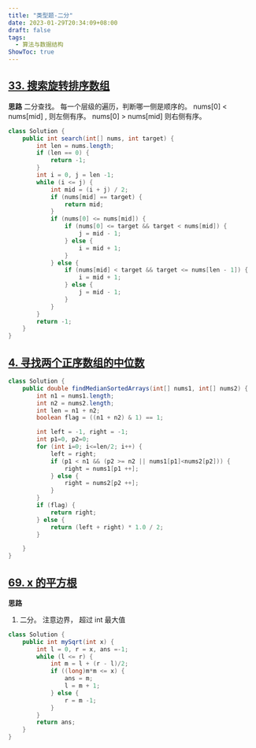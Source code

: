 ```yaml
---
title: "类型题-二分"
date: 2023-01-29T20:34:09+08:00
draft: false
tags:
  - 算法与数据结构
ShowToc: true
---
```



## [33. 搜索旋转排序数组](https://leetcode.cn/problems/search-in-rotated-sorted-array/)

**思路**
二分查找。 每一个层级的遍历，判断哪一侧是顺序的。
nums[0] < nums[mid] , 则左侧有序。 nums[0] > nums[mid] 则右侧有序。

```java
class Solution {
    public int search(int[] nums, int target) {
        int len = nums.length;
        if (len == 0) {
            return -1;
        }
        int i = 0, j = len -1;
        while (i <= j) {
            int mid = (i + j) / 2;
            if (nums[mid] == target) {
                return mid;
            }
            if (nums[0] <= nums[mid]) {
                if (nums[0] <= target && target < nums[mid]) {
                    j = mid - 1;
                } else {
                    i = mid + 1;
                }
            } else {
                if (nums[mid] < target && target <= nums[len - 1]) {
                    i = mid + 1;
                } else {
                    j = mid - 1;
                }
            }
        }
        return -1;
    }
}
```

## [4. 寻找两个正序数组的中位数](https://leetcode.cn/problems/median-of-two-sorted-arrays/)

```java
class Solution {
    public double findMedianSortedArrays(int[] nums1, int[] nums2) {
        int n1 = nums1.length;
        int n2 = nums2.length;
        int len = n1 + n2;
        boolean flag = ((n1 + n2) & 1) == 1;

        int left = -1, right = -1;
        int p1=0, p2=0;
        for (int i=0; i<=len/2; i++) {
            left = right;
            if (p1 < n1 && (p2 >= n2 || nums1[p1]<nums2[p2])) {
                right = nums1[p1 ++];
            } else {
                right = nums2[p2 ++];
            }
        }
        if (flag) {
            return right;
        } else {
            return (left + right) * 1.0 / 2;
        }

    }
}

```

## [69. x 的平方根 ](https://leetcode.cn/problems/sqrtx/)

**思路**

1. 二分。 注意边界， 超过 int 最大值

```java
class Solution {
    public int mySqrt(int x) {
        int l = 0, r = x, ans =-1;
        while (l <= r) {
            int m = l + (r - l)/2;
            if ((long)m*m <= x) {
                ans = m;
                l = m + 1;
            } else {
                r = m -1;
            }
        }
        return ans;
    }
}
```
